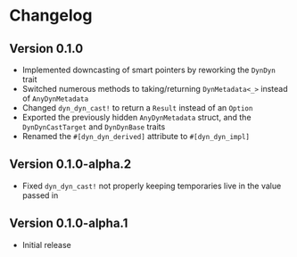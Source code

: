 # Changelog

## Version 0.1.0

- Implemented downcasting of smart pointers by reworking the `DynDyn` trait
- Switched numerous methods to taking/returning `DynMetadata<_>` instead of `AnyDynMetadata`
- Changed `dyn_dyn_cast!` to return a `Result` instead of an `Option`
- Exported the previously hidden `AnyDynMetadata` struct, and the `DynDynCastTarget` and `DynDynBase` traits
- Renamed the `#[dyn_dyn_derived]` attribute to `#[dyn_dyn_impl]`

## Version 0.1.0-alpha.2

- Fixed `dyn_dyn_cast!` not properly keeping temporaries live in the value passed in

## Version 0.1.0-alpha.1

- Initial release

